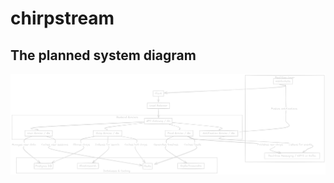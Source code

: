 # chirpstream

## The planned system diagram
![Chirpstream system arch diagram](./chirpstream_diagram.png)
